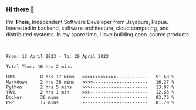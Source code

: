 ### Hi there 👋

I'm <b>Theis</b>, Independent Software Developer from Jayapura, Papua. Interested in backend, software architecture, cloud computing, and distributed systems. In my spare time, I love building open-source products.

<br>

 
 <!--START_SECTION:waka-->

```text
From: 13 April 2023 - To: 20 April 2023

Total Time: 16 hrs 2 mins

HTML         8 hrs 17 mins   >>>>>>>>>>>>>------------   51.68 %
Markdown     2 hrs 36 mins   >>>>---------------------   16.27 %
Python       2 hrs 5 mins    >>>----------------------   13.07 %
YAML         2 hrs 1 min     >>>----------------------   12.63 %
Docker       36 mins         >------------------------   03.76 %
PHP          17 mins         -------------------------   01.79 %
```

<!--END_SECTION:waka-->
